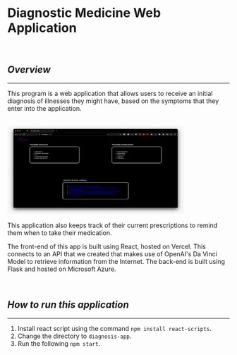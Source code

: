 # **Diagnostic Medicine Web Application**

<br>

## *Overview*
___ 

This program is a web application that allows users to receive an initial diagnosis of illnesses they might have, based on the symptoms that they enter into the application.

<br> 

<img src="diagnosis.jpg" alt="Diagnosis" width = "400" height = "200">

<br>

This application also keeps track of their current prescriptions to remind them when to take their medication.

The front-end of this app is built using React, hosted on Vercel. This connects to an API that we created that makes use of OpenAI's Da Vinci Model to retrieve information from the Internet. The back-end is built using Flask and hosted on Microsoft Azure.

<br>

## *How to run this application*
___ 


1. Install react script using the command `npm install react-scripts`.
2. Change the directory to  `diagnosis-app`.
3. Run the following `npm start`.

